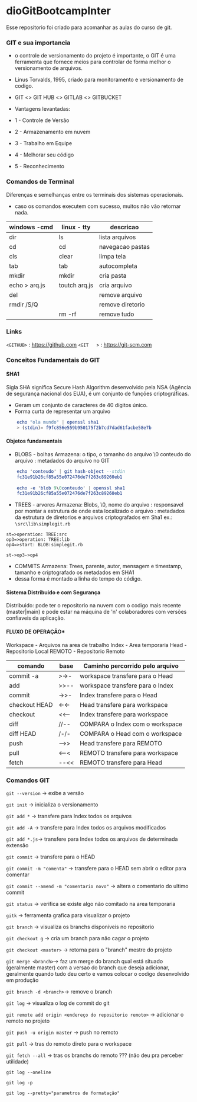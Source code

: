 # dioGitBootcampInter

  Esse repositorio foi criado para acomanhar as aulas do curso de git.

### GIT e sua importancia

 * o controle de versionamento do projeto é importante, o GIT é uma ferramenta que fornece meios para controlar de forma melhor o versionamento de arquivos.
 * Linus Torvalds, 1995, criado para monitoramento e versionamento de codigo.
 * GIT <> GIT HUB <> GITLAB <> GITBUCKET
 
* Vantagens levantadas:
 * 1 - Controle de Versão
 * 2 - Armazenamento em nuvem
 * 3 - Trabalho em Equipe
 * 4 - Melhorar seu código
 * 5 - Reconhecimento


### Comandos de Terminal

Diferenças e semelhanças entre os terminais dos sistemas operacionais.
* caso os comandos executem com sucesso, muitos não vão retornar nada.

| windows -cmd  |  linux - tty  |   descricao       |
| ------------- | ------------- | ----------------- |
| dir           | ls            | lista arquivos    |
| cd <pasta>    | cd <pasta>    | navegacao pastas  |
| cls           | clear         | limpa tela        |
| tab           | tab           | autocompleta      |
| mkdir         | mkdir         | cria pasta        |
| echo > arq.js | toutch arq.js | cria arquivo      |
| del           |               | remove arquivo    |
| rmdir /S/Q    |               | remove diretorio  |
|               | rm -rf        | remove tudo       |

### Links
`<GITHUB>` : <https://github.com>
`<GIT   >` : <https://git-scm.com>

### Conceitos Fundamentais do GIT

#### SHA1

Sigla SHA significa Secure Hash Algorithm desenvolvido pela NSA (Agência de 
segurança nacional dos EUA), é um conjunto de funções criptográficas.
* Geram um conjunto de caracteres de 40 dígitos único.
* Forma curta de representar um arquivo 

```elm
    echo "ola mundo" | openssl sha1
    > (stdin)= f9fc856e559b950175f2b7cd7dad61facbe58e7b
```

#### Objetos fundamentais

* BLOBS - bolhas
Armazena: o tipo, o tamanho do arquivo \0 conteudo do arquivo : metadados do arquivo no GIT

```elm
    echo 'conteudo' | git hash-object --stdin
    fc31e91b26cf85a55e072476de7f263c89260eb1
    
    echo -e 'blob 9\0conteudo' | openssl sha1
    fc31e91b26cf85a55e072476de7f263c89260eb1
```

* TREES - arvores
Armazena: Blobs, \0, nome do arquivo : responsavel por montar a estrutura de onde esta localizado o arquivo : metadados da estrutura de diretorios e arquivos criptografados em Sha1 ex.: `\src\lib\simplegit.rb`

```flow
st=>operation: TREE:src
op3=>operation: TREE:lib
op4=>start: BLOB:simplegit.rb

st->op3->op4
```

* COMMITS
Armazena: Trees, parente, autor, mensagem e timestamp, tamanho e criptografado os metadados em SHA1
 * dessa forma é montado a linha do tempo do código.

#### Sistema Distribuido e com Segurança

Distribuido: pode ter o repositorio na nuvem com o codigo mais recente (master|main) e pode estar na máquina de 'n' colaboradores com versões confiaveis da aplicação.
 

#### FLUXO DE OPERAÇÃO*
 Workspace - Arquivos na area de trabalho
 Index - Area temporaria
 Head - Repositorio Local
 REMOTO - Repositorio Remoto

|comando       | base | Caminho percorrido pelo arquivo   |
| ------------ | ---- | --------------------------------  |
|commit -a     | >->- | workspace transfere para o Head   |
|add           | >>-- | workspace transfere para o Index  |
|commit        | ->>- | Index transfere para o Head       |
|checkout HEAD | <-<- | Head transfere para workspace     |
|checkout      | <<-- | Index transfere para workspace    |
|diff          | //-- | COMPARA o Index com o workspace   |
|diff HEAD     | /-/- | COMPARA o Head com o workspace    |
|push          | -->> | Head transfere para REMOTO        |
|pull          | <--< | REMOTO transfere para workspace   |
|fetch         | --<< | REMOTO transfere para Head        |

### Comandos GIT

`git --version` -> exibe a versão

`git init` -> inicializa o versionamento

`git add *` -> transfere para Index todos os arquivos

`git add -A` -> transfere para Index todos os arquivos modificados

`git add *.js`-> transfere para Index todos os arquivos de determinada extensão

`git commit` -> transfere para o HEAD

`git commit -m "comenta"` -> transfere para o HEAD sem abrir o editor para comentar

`git commit --amend -m "comentario novo"` -> altera o comentario do ultimo commit

`git status` -> verifica se existe algo não comitado na area temporaria

`gitk` -> ferramenta grafica para visualizar o projeto

`git branch` -> visualiza os branchs disponiveis no repositorio

`git checkout g` -> cria um branch para não cagar o projeto

`git checkout <master>` -> retorna para o "branch" mestre do projeto

`git merge <branch>`-> faz um merge do branch qual está situado (geralmente master) com a versao do branch que deseja adicionar, geralmente quando tudo deu certo e vamos colocar o codigo desenvolvido em produção

`git branch -d <branch>`-> remove o branch 

`git log` -> visualiza o log de commit do git


`git remote add origin <endereço do repositorio remoto>` -> adicionar o remoto no projeto

`git push -u origin master` -> push no remoto

`git pull` -> tras do remoto direto para o workspace

`git fetch --all` -> tras os branchs do remoto ??? (não deu pra perceber utilidade)

`git log --oneline`

`git log -p`

`git log --pretty="parametros de formatação"`

